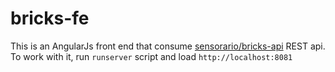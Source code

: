 # bricks-fe

This is an AngularJs front end that consume [sensorario/bricks-api](https://github.com/sensorario/bricks-api) REST api. To work with it, run `runserver` script and load `http://localhost:8081`
